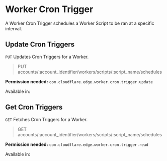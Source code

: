 # Worker Cron Trigger

A Worker Cron Trigger schedules a Worker Script to be ran at a specific interval.

## Update Cron Triggers

`PUT` Updates Cron Triggers for a Worker.

> PUT accounts/:account_identifier/workers/scripts/:script_name/schedules

**Permission needed:** `com.cloudflare.edge.worker.cron.trigger.update`

Available in:




## Get Cron Triggers

`GET` Fetches Cron Triggers for a Worker.

> GET accounts/:account_identifier/workers/scripts/:script_name/schedules

**Permission needed:** `com.cloudflare.edge.worker.cron.trigger.read`

Available in:



